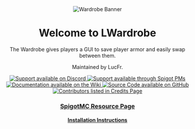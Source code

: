 <div align="center">
<img src="https://i.imgur.com/7Hmc1dD.png" alt="Wardrobe Banner">

# Welcome to LWardrobe

The Wardrobe gives players a GUI to save player armor and easily swap between them.

Maintained by LucFr.

<a href="https://discord.gg/kRarpjGexm">
    <img src="https://img.shields.io/badge/Chat%20%2F%20Support-on%20Discord-skyblue?style=for-the-badge&logo=discord&logoColor=white" alt="Support available on Discord">
</a>

<a href="https://www.spigotmc.org/members/lucfr.1563895/">
    <img src="https://img.shields.io/badge/Chat%20%2F%20Support-Spigot%20PM-skyblue?style=for-the-badge&logo=googlemessages" alt="Support available through Spigot PMs">
</a>

<br>
    <a href="https://github.com/LucFr1746/LWardrobe/wiki">
        <img src="https://img.shields.io/badge/Documentation-on%20Wiki-skyblue?style=for-the-badge&logo=wikipedia" alt="Documentation available on the Wiki">
    </a>
    <a href="https://github.com/LucFr1746/LWardrobe">
        <img src="https://img.shields.io/badge/Source%20Code-on%20GitHub-skyblue?style=for-the-badge&logo=github" alt="Source Code available on GitHub">
    </a>
<br/>

<a href="https://github.com/LucFr1746/LWardrobe/wiki/Credits">
    <img src="https://img.shields.io/badge/Contributors-View%20Credits-skyblue?style=for-the-badge" alt="Contributors listed in Credits Page">
</a>

### [SpigotMC Resource Page]()
#### [Installation Instructions](https://github.com/LucFr1746/LWardrobe/wiki/Installation)
</div>
